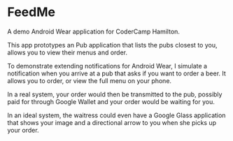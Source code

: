 FeedMe
======

A demo Android Wear application for CoderCamp Hamilton.

This app prototypes an Pub application that lists the pubs closest to you, allows you to view their menus and order. 

To demonstrate extending notifications for Android Wear, I simulate a notification when you arrive at a pub that asks if you want to order a beer. It allows you to order, or view the full menu on your phone.

In a real system, your order would then be transmitted to the pub, possibly paid for through Google Wallet and your order would be waiting for you.

In an ideal system, the waitress could even have a Google Glass application that shows your image and a directional arrow to you when she picks up your order.
